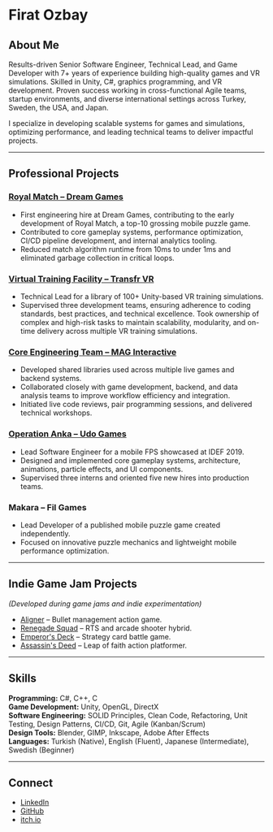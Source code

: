 # Firat Ozbay

## About Me
Results-driven Senior Software Engineer, Technical Lead, and Game Developer with 7+ years of experience building high-quality games and VR simulations. Skilled in Unity, C#, graphics programming, and VR development. Proven success working in cross-functional Agile teams, startup environments, and diverse international settings across Turkey, Sweden, the USA, and Japan.

I specialize in developing scalable systems for games and simulations, optimizing performance, and leading technical teams to deliver impactful projects.

---

## Professional Projects

### [Royal Match – Dream Games](https://apps.apple.com/us/app/royal-match/id1482155847)
- First engineering hire at Dream Games, contributing to the early development of Royal Match, a top-10 grossing mobile puzzle game.
- Contributed to core gameplay systems, performance optimization, CI/CD pipeline development, and internal analytics tooling.
- Reduced match algorithm runtime from 10ms to under 1ms and eliminated garbage collection in critical loops.

### [Virtual Training Facility – Transfr VR](https://transfrinc.com/products/virtualtrainingfacility/)
- Technical Lead for a library of 100+ Unity-based VR training simulations.
- Supervised three development teams, ensuring adherence to coding standards, best practices, and technical excellence. Took ownership of complex and high-risk tasks to maintain scalability, modularity, and on-time delivery across multiple VR training simulations.

### [Core Engineering Team – MAG Interactive](https://www.maginteractive.com/games/)
- Developed shared libraries used across multiple live games and backend systems.
- Collaborated closely with game development, backend, and data analysis teams to improve workflow efficiency and integration.
- Initiated live code reviews, pair programming sessions, and delivered technical workshops.

### [Operation Anka – Udo Games](https://apps.apple.com/us/app/operation-anka/id1456835508)
- Lead Software Engineer for a mobile FPS showcased at IDEF 2019.
- Designed and implemented core gameplay systems, architecture, animations, particle effects, and UI components.
- Supervised three interns and oriented five new hires into production teams.

### Makara – Fil Games
- Lead Developer of a published mobile puzzle game created independently.
- Focused on innovative puzzle mechanics and lightweight mobile performance optimization.

---

## Indie Game Jam Projects
*(Developed during game jams and indie experimentation)*

- [Aligner](https://euphrates.itch.io/aligner) – Bullet management action game.
- [Renegade Squad](https://euphrates.itch.io/renegade-squad) – RTS and arcade shooter hybrid.
- [Emperor's Deck](https://euphrates.itch.io/emperors-deck) – Strategy card battle game.
- [Assassin's Deed](https://euphrates.itch.io) – Leap of faith action platformer.

---

## Skills

**Programming:** C#, C++, C  
**Game Development:** Unity, OpenGL, DirectX  
**Software Engineering:** SOLID Principles, Clean Code, Refactoring, Unit Testing, Design Patterns, CI/CD, Git, Agile (Kanban/Scrum)  
**Design Tools:** Blender, GIMP, Inkscape, Adobe After Effects  
**Languages:** Turkish (Native), English (Fluent), Japanese (Intermediate), Swedish (Beginner)

---

## Connect
- [LinkedIn](https://linkedin.com/in/firatozbay)
- [GitHub](https://github.com/firatozbay)
- [itch.io](https://euphrates.itch.io)
